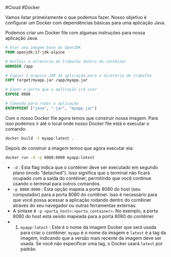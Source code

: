 #Cloud #Docker 

Vamos listar primeiramente o que podemos fazer. Nosso objetivo é configurar um Docker com dependências básicas para uma aplicação Java. 

Podemos criar um Docker file com algumas instruções para nossa aplicação Java.
```Dockerfile
# Usar uma imagem base do OpenJDK
FROM openjdk:17-jdk-alpine

# Definir o diretório de trabalho dentro do contêiner
WORKDIR /app

# Copiar o arquivo JAR da aplicação para o diretório de trabalho
COPY target/myapp.jar /app/myapp.jar

# Expor a porta que a aplicação irá usar
EXPOSE 8080

# Comando para rodar a aplicação
ENTRYPOINT ["java", "-jar", "myapp.jar"]
```

Com o nosso Docker file agora temos que construir nossa imagem. Para isso podemos ir até o local onde nosso Docker file está e executar o comando:
```sh
docker build -t myapp:latest .
```

Depois de construir a imagem temos que agora executar ela:
```sh
docker run -d -p 8080:8080 myapp:latest
```

- `-d` : Esta flag indica que o contêiner deve ser executado em segundo plano (modo “detached”). Isso significa que o terminal não ficará ocupado com a saída do contêiner, permitindo que você continue usando o terminal para outros comandos.
- `-p 8080:8080` : Esta opção mapeia a porta 8080 do host (seu computador) para a porta 8080 do contêiner. Isso é necessário para que você possa acessar a aplicação rodando dentro do contêiner através do seu navegador ou outras ferramentas externas.
- A sintaxe é `-p <porta_host>:<porta_container>`. No exemplo, a porta 8080 do host está sendo mapeada para a porta 8080 do contêiner.
- 1. `myapp:latest` : Este é o nome da imagem Docker que será usada para criar o contêiner. `myapp` é o nome da imagem e `latest` é a tag da imagem, indicando que a versão mais recente da imagem deve ser usada. Se você não especificar uma tag, o Docker usará `latest` por padrão.